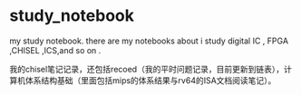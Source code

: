 # study_notebook
my study notebook.
there are my notebooks about i study digital IC , FPGA ,CHISEL ,ICS,and so on .
 
 我的chisel笔记记录，还包括recoed（我的平时问题记录，目前更新到链表），计算机体系结构基础（里面包括mips的体系结果与rv64的ISA文档阅读笔记）。
